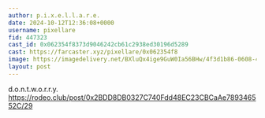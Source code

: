 ```yaml
---
author: p.i.x.e.l.l.a.r.e.
date: 2024-10-12T12:36:08+0000
username: pixellare
fid: 447323
cast_id: 0x062354f8373d9046242cb61c2938ed30196d5289
cast: https://farcaster.xyz/pixellare/0x062354f8
image: https://imagedelivery.net/BXluQx4ige9GuW0Ia56BHw/4f3d1b86-0608-403e-8d9c-6a0050f8ae00/original
layout: post
---
```


d.o.n.t.w.o.r.r.y.
https://rodeo.club/post/0x2BDD8DB0327C740Fdd48EC23CBCaAe789346552C/29

<img src='https://imagedelivery.net/BXluQx4ige9GuW0Ia56BHw/4f3d1b86-0608-403e-8d9c-6a0050f8ae00/original' alt='' referrerpolicy='no-referrer'/>
